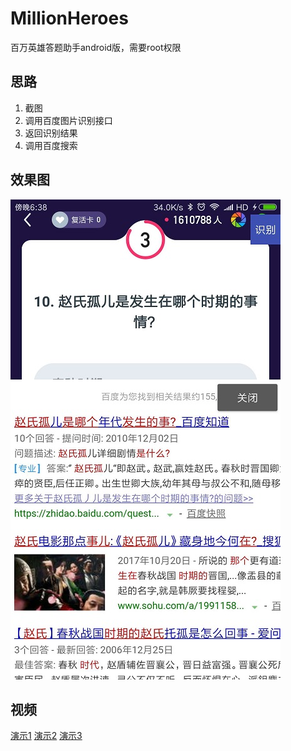 # MillionHeroes
百万英雄答题助手android版，需要root权限

## 思路
1. 截图
2. 调用百度图片识别接口
3. 返回识别结果
4. 调用百度搜索

## 效果图
![image](https://github.com/freedom10086/MillionHeroes/blob/master/images/1.jpg)

## 视频
[演示1](https://github.com/freedom10086/MillionHeroes/blob/master/images/2.mp4)
[演示2](https://github.com/freedom10086/MillionHeroes/blob/master/images/3.mp4)
[演示3](https://github.com/freedom10086/MillionHeroes/blob/master/images/4.mp4)
